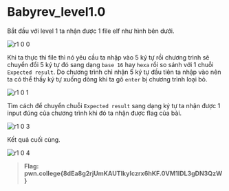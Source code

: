 # **Babyrev_level1.0**

Bắt đầu với level 1 ta nhận được 1 file elf như hình bên dưới.

![r1 0 0](https://github.com/hoangdat251004/ehc_ctf_learn/assets/110254118/8057ae1b-2a7a-41c3-86bd-c4ef03452d4a)

Khi ta thực thi file thì nó yêu cầu ta nhập vào 5 ký tự rồi chương trình sẽ chuyển đổi 5 ký tự đó sang dạng `base 16` hay `hexa` rồi so sánh với 1 chuỗi `Expected result`. Do chương trình chỉ nhận 5 ký tự đầu tiên ta nhập vào nên ta có thể thấy ký tự xuống dòng khi ta gõ `enter` bị chương trình loại bỏ.

![r1 0 1](https://github.com/hoangdat251004/ehc_ctf_learn/assets/110254118/7e2eb7d8-f99c-462c-bbeb-a766d4fa1b65)

Tìm cách để chuyển chuỗi `Expected result` sang dạng ký tự ta nhận được 1 input đúng của chương trình khi đó ta nhận được flag của bài.

![r1 0 3](https://github.com/hoangdat251004/ehc_ctf_learn/assets/110254118/dec196b5-5ae3-4662-99d3-1f03dfc28604)

Kết quả cuối cùng.

![r1 0 4](https://github.com/hoangdat251004/ehc_ctf_learn/assets/110254118/2ccb04dc-b8b0-4c26-9bda-7c43186909fd)


> **Flag: pwn.college{8dEa8g2rjUmKAUTIkyIczrx6hKF.0VM1IDL3gDN3QzW}** 
